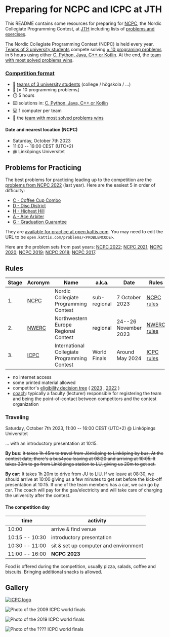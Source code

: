 Preparing for NCPC and ICPC at JTH
==================================

This README contains some resources
for preparing for [NCPC], the Nordic Collegiate Programming Contest, at [JTH]
including lists of [problems and exercises](#problems-for-practicing).

The Nordic Collegiate Programming Contest (NCPC) is held every year.
[Teams of 3 university students] compete
solving [≈ 10 programing problems] in 5 hours
using either [C, Python, Java, C++ or Kotlin].
At the end,
the [team with most solved problems wins].

### [Competition format]

* 👥 [teams of 3 university students] (college / högskola / ...)
* 🚩 [≈ 10 programming problems]
* ⏱️ 5 hours
* ⌨️ solutions in: [C, Python, Java, C++ or Kotlin]
* 💻 1 computer per team
* 🎈 the [team with most solved problems wins]


#### Date and nearest location (NCPC)

* Saturday, October 7th 2023
* 11:00 -- 16:00 CEST (UTC+2)
* @ Linköpings Universitet


## Problems for Practicing

The best problems for practicing leading up to the competition
are the
[problems from NCPC 2022](https://open.kattis.com/problem-sources/Nordic%20Collegiate%20Programming%20Contest%20%28NCPC%29%202022?order=difficulty_category)
(last year).
Here are the easiest 5 in order of difficulty:

- [C -     Coffee Cup Combo](https://open.kattis.com/problems/coffeecupcombo)
- [D -        Disc District](https://open.kattis.com/problems/discdistrict)
- [H -         Highest Hill](https://open.kattis.com/problems/highesthill)
- [A -          Ace Arbiter](https://open.kattis.com/problems/acearbiter)
- [G - Graduation Guarantee](https://open.kattis.com/problems/graduationguarantee)

They are [available for practice at open.kattis.com](https://open.kattis.com/problem-sources/Nordic%20Collegiate%20Programming%20Contest%20%28NCPC%29%202022?order=difficulty_category).
You may need to edit the URL to be `open.kattis.com/problems/<PROBLEMCODE>`.

Here are the problem sets from past years:
[NCPC 2022](https://open.kattis.com/problem-sources/Nordic%20Collegiate%20Programming%20Contest%20%28NCPC%29%202022?order=difficulty_category);
[NCPC 2021](https://open.kattis.com/problem-sources/Nordic%20Collegiate%20Programming%20Contest%20%28NCPC%29%202021?order=difficulty_category);
[NCPC 2020](https://open.kattis.com/problem-sources/Nordic%20Collegiate%20Programming%20Contest%20%28NCPC%29%202020?order=difficulty_category);
[NCPC 2019](https://open.kattis.com/problem-sources/Nordic%20Collegiate%20Programming%20Contest%20%28NCPC%29%202019?order=difficulty_category);
[NCPC 2018](https://open.kattis.com/problem-sources/Nordic%20Collegiate%20Programming%20Contest%20%28NCPC%29%202018?order=difficulty_category);
[NCPC 2017](https://open.kattis.com/problem-sources/Nordic%20Collegiate%20Programming%20Contest%20%28NCPC%29%202017?order=difficulty_category).


## Rules

| Stage | Acronym | Name                                         | a.k.a.       | Date                 | Rules         |
| ----- | ------- | -------------------------------------------- | ------------ | -------------------- | ------------- |
| 1.    | [NCPC]  | Nordic Collegiate Programming Contest        | sub-regional |       7 October 2023 | [NCPC rules]  |
| 2.    | [NWERC] | Northwestern Europe Regional Contest         | regional     | 24--26 November 2023 | [NWERC rules] |
| 3.    | [ICPC]  | International Collegiate Programming Contest | World Finals |      Around May 2024 | [ICPC rules]  |

* no internet access
* some printed material allowed
* competitor's [eligibility decision tree](https://drive.google.com/file/d/1fRCVPJ_atQQYCeNKJ6VQtB8tTr5GJwrn/view)
               (                    [2023](https://drive.google.com/file/d/1fRCVPJ_atQQYCeNKJ6VQtB8tTr5GJwrn/view)
			   ,                    [2022](https://drive.google.com/file/d/1Gt0gh7e9ubSZOr1ZpZ3liU1g0__fPzg1/view)
			   )
* [coach]: typically a faculty (lecturer)
           responsible for registering the team and being the
           point-of-contact between competitors and the contest organization


### Traveling

Saturday, October 7th 2023, 11:00 -- 16:00 CEST (UTC+2) @ Linköpings Universitet

... with an introductory presentation at 10:15.

__By bus:__
~~It takes 1h 45m to travel from Jönköping to Linköping by bus.
At the contest date,
there's a bus4you leaving at 08:20 and arriving at 10:05.
It takes 30m to go from Linköpings station to LU,
giving us 20m to get set.~~

__By car:__
It takes 1h 20m to drive from JU to LIU.
If we leave at 08:30,
we should arrive at 10:00
giving us a few minutes to get set
before the kick-off presentation at 10:15.
If one of the team members has a car,
we can go by car.
The coach will pay for the gas/electricity
and will take care of charging the university
after the contest.

#### The competition day

| time           | activity                              |
| -------------- | ------------------------------------- |
| 10:00          | arrive & find venue                   |
| 10:15 -- 10:30 | introductory presentation             |
| 10:30 -- 11:00 | sit & set up computer and environment |
| 11:00 -- 16:00 | __NCPC 2023__                         |

Food is offered during the competition,
usually pizza, salads, coffee and biscuits.
Bringing additional snacks is allowed.


## Gallery

[![ICPC logo](https://upload.wikimedia.org/wikipedia/en/1/1d/ICPC_International_Collegiate_Programming_Contest_logo%2C_Aug_2018.png)](https://icpc.global)

![Photo of the 2009 ICPC world finals](https://live.staticflickr.com/1526/26113291873_9208648a69_b.jpg)

![Photo of the 2019 ICPC world finals](https://live.staticflickr.com/7884/32596056617_5dc85ee500_b.jpg)

![Photo of the ???? ICPC world finals](https://miro.medium.com/v2/resize:fit:720/format:webp/1*mWjv-mIg4gGw7vhj-uCyRw.jpeg)


[NCPC]: https://nordic.icpc.io/
[NWERC]: https://nwerc.eu/
[ICPC]: https://icpc.global/
[JTH]: https://ju.se/om-oss/tekniska-hogskolan.html

[≈ 10 programing problems]: https://github.com/icpc/ncpc-web/releases/download/ncpc2022-data/ncpc2022problems.pdf
[team with most solved problems wins]: https://ncpc22.kattis.com/contests/ncpc22/standings
[C, Python, Java, C++ or Kotlin]: https://docs.icpc.global/worldfinals-programming-environment/
[teams of 3 university students]: https://live.staticflickr.com/7884/32596056617_5dc85ee500_b.jpg

[regional rules]: https://icpc.global/regionals/rules
[NCPC rules]:     https://nordic.icpc.io/ncpc2023/compete#rules
[NWERC rules]:    https://nwerc.eu/rules/
[ICPC rules]:     https://icpc.global/worldfinals/rules
[coach]:          https://icpc.global/regionals/rules

[Competition format]: https://live.staticflickr.com/1526/26113291873_9208648a69_b.jpg
